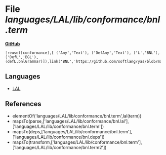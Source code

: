 # File _languages/LAL/lib/conformance/bnl.term_
**[GitHub](https://github.com/softlang/yas/blob/master/languages/LAL/lib/conformance/bnl.term)**
```
[reuse([conformance],[ ('Any','Text'), ('DefAny','Text'), ('L','BNL'), ('DefL','BGL'), (defL,bnlGrammar)]),link('BNL','https://github.com/softlang/yas/blob/master/languages/BNL'),link('BGL','https://github.com/softlang/yas/blob/master/languages/BGL'),link(bnlGrammar,'https://github.com/softlang/yas/blob/master/languages/BGL/cs.bgl')].
```

## Languages
* [LAL](../languages/LAL.md)

## References
* elementOf('languages/LAL/lib/conformance/bnl.term',lal(term))
* mapsTo(parse,['languages/LAL/lib/conformance/bnl.lal'],['languages/LAL/lib/conformance/bnl.term'])
* mapsTo(deps,['languages/LAL/lib/conformance/bnl.term'],['languages/LAL/lib/conformance/bnl.deps'])
* mapsTo(transform,['languages/LAL/lib/conformance/bnl.term'],['languages/LAL/lib/conformance/bnl.term2'])
